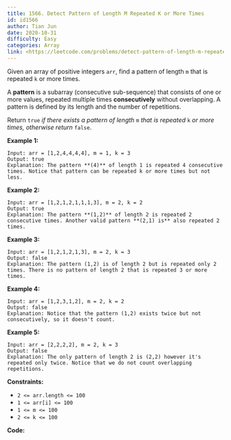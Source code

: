 ```yaml
---
title: 1566. Detect Pattern of Length M Repeated K or More Times
id: id1566
author: Tian Jun
date: 2020-10-31
difficulty: Easy
categories: Array
link: <https://leetcode.com/problems/detect-pattern-of-length-m-repeated-k-or-more-times/description/>
---
```


Given an array of positive integers `arr`,  find a pattern of length `m` that
is repeated `k` or more times.

A **pattern** is a subarray (consecutive sub-sequence) that consists of one or
more values, repeated multiple times **consecutively** without overlapping. A
pattern is defined by its length and the number of repetitions.

Return `true`  _if there exists a pattern of length_  `m`  _that is repeated_
`k`  _or more times, otherwise return_  `false`.



**Example 1:**
            
	Input: arr = [1,2,4,4,4,4], m = 1, k = 3    
	Output: true    
	Explanation: The pattern **(4)** of length 1 is repeated 4 consecutive times. Notice that pattern can be repeated k or more times but not less.    

**Example 2:**
            
	Input: arr = [1,2,1,2,1,1,1,3], m = 2, k = 2    
	Output: true    
	Explanation: The pattern **(1,2)** of length 2 is repeated 2 consecutive times. Another valid pattern **(2,1) is** also repeated 2 times.    

**Example 3:**
            
	Input: arr = [1,2,1,2,1,3], m = 2, k = 3    
	Output: false    
	Explanation: The pattern (1,2) is of length 2 but is repeated only 2 times. There is no pattern of length 2 that is repeated 3 or more times.    

**Example 4:**
            
	Input: arr = [1,2,3,1,2], m = 2, k = 2    
	Output: false    
	Explanation: Notice that the pattern (1,2) exists twice but not consecutively, so it doesn't count.    

**Example 5:**
            
	Input: arr = [2,2,2,2], m = 2, k = 3    
	Output: false    
	Explanation: The only pattern of length 2 is (2,2) however it's repeated only twice. Notice that we do not count overlapping repetitions.    



**Constraints:**

  * `2 <= arr.length <= 100`
  * `1 <= arr[i] <= 100`
  * `1 <= m <= 100`
  * `2 <= k <= 100`


**Code:**
